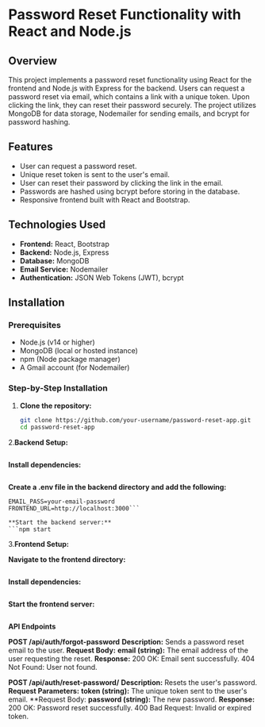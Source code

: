 # Password Reset Functionality with React and Node.js

## Overview

This project implements a password reset functionality using React for the frontend and Node.js with Express for the backend. Users can request a password reset via email, which contains a link with a unique token. Upon clicking the link, they can reset their password securely. The project utilizes MongoDB for data storage, Nodemailer for sending emails, and bcrypt for password hashing.

## Features

- User can request a password reset.
- Unique reset token is sent to the user's email.
- User can reset their password by clicking the link in the email.
- Passwords are hashed using bcrypt before storing in the database.
- Responsive frontend built with React and Bootstrap.

## Technologies Used

- **Frontend:** React, Bootstrap
- **Backend:** Node.js, Express
- **Database:** MongoDB
- **Email Service:** Nodemailer
- **Authentication:** JSON Web Tokens (JWT), bcrypt

## Installation

### Prerequisites

- Node.js (v14 or higher)
- MongoDB (local or hosted instance)
- npm (Node package manager)
- A Gmail account (for Nodemailer)

### Step-by-Step Installation

1. **Clone the repository:**

   ```bash
   git clone https://github.com/your-username/password-reset-app.git
   cd password-reset-app
2.**Backend Setup:**
```cd backend
```
**Install dependencies:**
```npm install
```

**Create a .env file in the backend directory and add the following:**
```EMAIL_USER=your-email@gmail.com
EMAIL_PASS=your-email-password
FRONTEND_URL=http://localhost:3000```

**Start the backend server:**
```npm start
```

3.**Frontend Setup:**

**Navigate to the frontend directory:**
```cd frontend
```

**Install dependencies:**
```npm install
```

**Start the frontend server:**
```npm start
```

**API Endpoints**

**POST /api/auth/forgot-password**
**Description:** Sends a password reset email to the user.
**Request Body:**
**email (string):** The email address of the user requesting the reset.
**Response:**
200 OK: Email sent successfully.
404 Not Found: User not found.


**POST /api/auth/reset-password/**
**Description:** Resets the user's password.
**Request Parameters:**
**token (string):** The unique token sent to the user's email.
**Request Body:
**password (string):** The new password.
**Response:**
200 OK: Password reset successfully.
400 Bad Request: Invalid or expired token.
